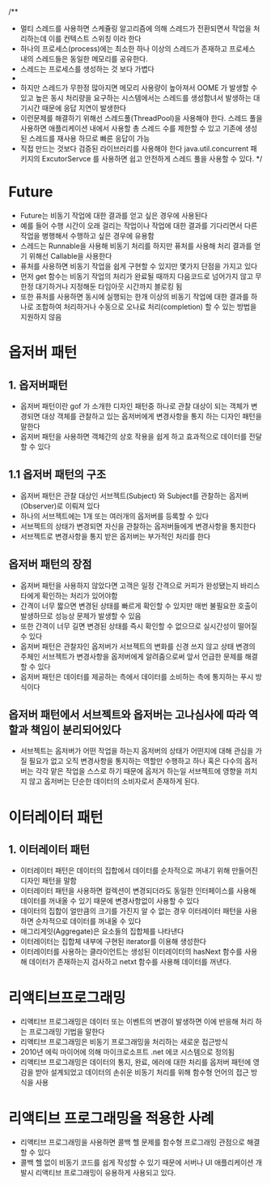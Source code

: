 /**
* 멀티 스레드를 사용하면 스케쥴링 알고리즘에 의해 스레드가 전환되면서 작업을 처리하는데 이를 컨텍스트 스위칭 이라 한다
* 하나의 프로세스(process)에는 최소한 하나 이상의 스레드가 존재하고 프로세스 내의 스레드들은 동일한 메모리를 공유한다.
* 스레드는 프로세스를 생성하는 것 보다 가볍다
*
* 하지만 스레드가 무한정 많아지면 메모리 사용량이 높아져서 OOME 가 발생할 수 있고 높은 동시 처리량을 요구하는 시스템에서는 스레드를 생성함녀서 발생하는 대기시간 때문에 응답 지연이 발생한다
* 이런문제를 해결하기 위해선 스레드풀(ThreadPool)을 사용해야 한다. 스레드 풀을 사용하면 애플리케이션 내에서 사용할 총 스레드 수를 제한할 수 있고 기존에 생성된 스레드를 재사용 하므로 빠른 응답이 가능
* 직접 만드는 것보다 검증된 라이브러리를 사용해야 한다 java.util.concurrent 패키지의 ExcutorServce 를 사용하면 쉽고 안전하게 스레드 풀을 사용할 수 있다.
  */

  
# Future
- Future는 비동기 작업에 대한 결과를 얻고 싶은 경우에 사용된다
- 예를 들어 수행 시간이 오래 걸리는 작업이나 작업에 대한 결과를 기다리면서 다른 작업을 병행해서 수행하고 싶은 경우에 유용함
- 스레드는 Runnable을 사용해 비동기 처리를 하지만 퓨처를 사용해 처리 결과를 얻기 위해선 Callable을 사용한다
- 퓨처를 사용하면 비동기 작업을 쉽게 구현할 수 있지만 몇가지 단점을 가지고 있다
- 먼저 get 함수는 비동기 작업의 처리가 완료될 때까지 다음코드로 넘어가지 않고 무한정 대기하거나 지정해둔 타임아웃 시간까지 블로킹 됨
- 또한 퓨처를 사용하면 동시에 실행되는 한개 이상의 비동기 작업에 대한 결과를 하나로 조합하여 처리하거나 수동으로 오나료 처리(completion) 할 수 있는 방법을 지원하지 않음


# 옵저버 패턴
## 1. 옵저버패턴
- 옵저버 패턴이란 gof 가 소개한 디자인 패턴중 하나로 관찰 대상이 되는 객체가 변경되면 대상 객체를 관찰하고 있는 옵저버에게 변경사항을 통지 하는 디자인 패턴을 말한다
- 옵저버 패턴을 사용하면 객체간의 상호 작용을 쉽게 하고 효과적으로 데이터를 전달할 수 있다

## 1.1 옵저버 패턴의 구조
- 옵저버 패턴은 관찰 대상인 서브젝트(Subject) 와 Subject를 관찰하는 옵저버(Observer)로 이뤄져 있다
- 하나의 서브젝트에는 1개 또는 여러개의 옵저버를 등록할 수 있다
- 서브젝트의 상태가 변경되면 자신을 관찰하는 옵저버들에게 변경사항을 통지한다
- 서브젝트로 변경사항을 통지 받은 옵저버는 부가적인 처리를 한다

## 옵저버 패턴의 장점
- 옵저버 패턴을 사용하지 않았다면 고객은 일정 간격으로 커피가 완성됐는지 바리스타에게 확인하는 처리가 있어야함
- 간격이 너무 짧으면 변경된 상태를 빠르게 확인할 수 있지만 매번 불필요한 호출이 발생하므로 성능상 문제가 발생할 수 있음
- 또한 간격이 너무 길면 변경된 상태를 즉시 확인할 수 없으므로 실시간성이 떨어질수 있다
- 옵저버 패턴은 관찰자인 옵저버가 서브젝트의 변화를 신경 쓰지 않고 상태 변경의 주체인 서브젝트가 변경사항을 옵저버에게 알려줌으로써 앞서 언급한 문제를 해결할 수 있다
- 옵저버 패턴은 데이터를 제공하는 측에서 데이터를 소비하는 측에 통지하는 푸시 방식이다

## 옵저버 패턴에서 서브젝트와 옵저버는 고나심사에 따라 역할과 책임이 분리되어있다
- 서브젝트는 옵저버가 어떤 작업을 하는지 옵저버의 상태가 어떤지에 대해 관심을 가질 필요가 없고 오직 변경사항을 통지하는 역할만 수행하고 하나 혹은 다수의 옵저버는 각각 맡은 작업을 스스로 하기 때문에 옵저거 하는일 서브젝트에 영향을 끼치지 않고 옵저버는 단순한 데이터의 소비자로서 존재하게 된다.

# 이터레이터 패턴
## 1. 이터레이터 패턴
- 이터레이터 패턴은 데이터의 집합에서 데이터를 순차적으로 꺼내기 위해 만들어진 디자인 패턴을 말함
- 이터레이터 패턴을 사용하면 컬렉션이 변경되더라도 동일한 인터페이스를 사용해 데이터를 꺼내올 수 있기 때문에 변경사항없이 사용할 수 있다
- 데이터의 집합이 얼만큼의 크기를 가진지 알 수 없는 경우 이터레이터 패턴을 사용하면 순차적으로 데이터를 꺼내올 수 있다
- 애그리게잇(Aggregate)은 요소들의 집합체를 나타낸다
- 이터레이터는 집합체 내부에 구현된 iterator를 이용해 생성한다
- 이터레이터를 사용하는 클라이언트는 생성된 이터레이터의 hasNext 함수를 사용해 데이터가 존재하는지 검사하고 netxt 함수를 사용해 데이터를 꺼낸다.

# 리액티브프로그래밍
- 리액티브 프로그래밍은 데이터 또는 이벤트의 변경이 발생하면 이에 반응해 처리 하는 프로그래밍 기법을 말한다
- 리액티브 프로그래밍은 비동기 프로그래밍을 처리하는 새로운 접근방식
- 2010년 에릭 마이어에 의해 마이크로소프트 .net 에코 시스템으로 정의됨
- 리액티브 프로그래밍은 데이터의 통지, 완료, 에러에 대한 처리를 옵저버 패턴에 영감을 받아 설계되었고 데이터의 손쉬운 비동기 처리를 위해 함수형 언어의 접근 방식을 사용

# 리액티브 프로그래밍을 적용한 사례
- 리액티브 프로그래밍을 사용하면 콜백 헬 문제를 함수형 프로그래밍 관점으로 해결할 수 있다
- 콜백 헬 없이 비동기 코드를 쉽게 작성할 수 있기 때문에 서버나 UI 애플리케이션 개발시 리액티브 프로그래밍이 유용하게 사용되고 있다.